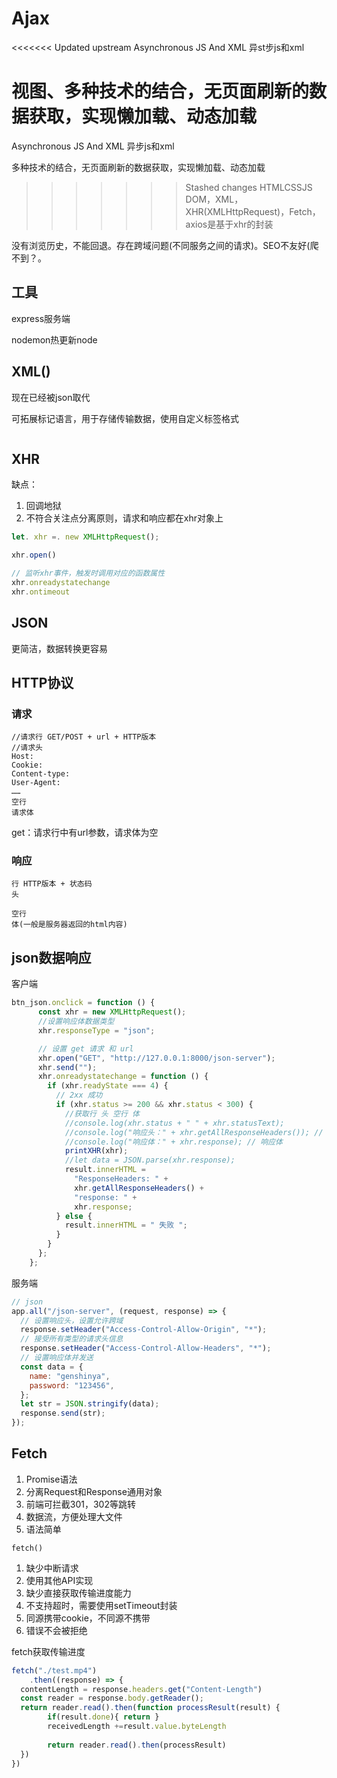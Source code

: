 # Ajax

<<<<<<< Updated upstream
Asynchronous JS And XML 异st步js和xml

视图、多种技术的结合，无页面刷新的数据获取，实现懒加载、动态加载
=======
Asynchronous JS And XML 异步js和xml

多种技术的结合，无页面刷新的数据获取，实现懒加载、动态加载
>>>>>>> Stashed changes
HTMLCSSJS DOM，XML，XHR(XMLHttpRequest)，Fetch，axios是基于xhr的封装

没有浏览历史，不能回退。存在跨域问题(不同服务之间的请求)。SEO不友好(爬不到？。

## 工具

express服务端

nodemon热更新node

## XML()

现在已经被json取代

可拓展标记语言，用于存储传输数据，使用自定义标签格式

```xml

```

## XHR

缺点：

1. 回调地狱
2. 不符合关注点分离原则，请求和响应都在xhr对象上

```js
let. xhr =. new XMLHttpRequest();

xhr.open()

// 监听xhr事件，触发时调用对应的函数属性
xhr.onreadystatechange
xhr.ontimeout

```



## JSON

更简洁，数据转换更容易

## HTTP协议

### 请求

```
//请求行 GET/POST + url + HTTP版本
//请求头
Host: 
Cookie:
Content-type:
User-Agent:
……
空行
请求体
```

get：请求行中有url参数，请求体为空

### 响应

```
行 HTTP版本 + 状态码
头

空行
体(一般是服务器返回的html内容)
```





## json数据响应

客户端

```js
btn_json.onclick = function () {
      const xhr = new XMLHttpRequest();
      //设置响应体数据类型
      xhr.responseType = "json";

      // 设置 get 请求 和 url
      xhr.open("GET", "http://127.0.0.1:8000/json-server");
      xhr.send("");
      xhr.onreadystatechange = function () {
        if (xhr.readyState === 4) {
          // 2xx 成功
          if (xhr.status >= 200 && xhr.status < 300) {
            //获取行 头 空行 体
            //console.log(xhr.status + " " + xhr.statusText);
            //console.log("响应头：" + xhr.getAllResponseHeaders()); // 所有响应头
            //console.log("响应体：" + xhr.response); // 响应体
            printXHR(xhr);
            //let data = JSON.parse(xhr.response);
            result.innerHTML =
              "ResponseHeaders: " +
              xhr.getAllResponseHeaders() +
              "response: " +
              xhr.response;
          } else {
            result.innerHTML = " 失败 ";
          }
        }
      };
    };
```

服务端

```js
// json
app.all("/json-server", (request, response) => {
  // 设置响应头，设置允许跨域
  response.setHeader("Access-Control-Allow-Origin", "*");
  // 接受所有类型的请求头信息
  response.setHeader("Access-Control-Allow-Headers", "*");
  // 设置响应体并发送
  const data = {
    name: "genshinya",
    password: "123456",
  };
  let str = JSON.stringify(data);
  response.send(str);
});
```



## Fetch

1. Promise语法
2. 分离Request和Response通用对象
3. 前端可拦截301，302等跳转
4. 数据流，方便处理大文件
5. 语法简单

```
fetch()
```

1. 缺少中断请求
2. 使用其他API实现
3. 缺少直接获取传输进度能力
4. 不支持超时，需要使用setTimeout封装
5. 同源携带cookie，不同源不携带
6. 错误不会被拒绝

fetch获取传输进度

```js
fetch("./test.mp4")
	.then((response) => {
  contentLength = response.headers.get("Content-Length")
  const reader = response.body.getReader();
  return reader.read().then(function processResult(result) {
  		if(result.done){ return }
    	receivedLength +=result.value.byteLength
    
    	return reader.read().then(processResult)
  })
})
```

